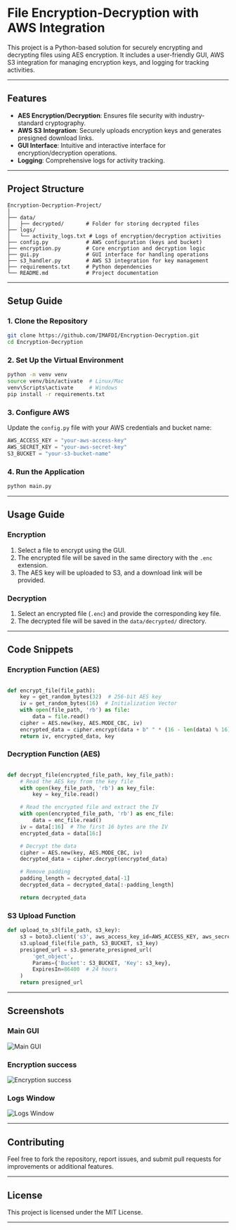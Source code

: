 
# **File Encryption-Decryption with AWS Integration**  

This project is a Python-based solution for securely encrypting and decrypting files using AES encryption. It includes a user-friendly GUI, AWS S3 integration for managing encryption keys, and logging for tracking activities.  

---

## **Features**  
- **AES Encryption/Decryption**: Ensures file security with industry-standard cryptography.  
- **AWS S3 Integration**: Securely uploads encryption keys and generates presigned download links.  
- **GUI Interface**: Intuitive and interactive interface for encryption/decryption operations.  
- **Logging**: Comprehensive logs for activity tracking.  

---

## **Project Structure**  
```plaintext  
Encryption-Decryption-Project/  
│  
├── data/  
│   ├── decrypted/       # Folder for storing decrypted files  
├── logs/  
│   └── activity_logs.txt # Logs of encryption/decryption activities  
├── config.py            # AWS configuration (keys and bucket)  
├── encryption.py        # Core encryption and decryption logic  
├── gui.py               # GUI interface for handling operations  
├── s3_handler.py        # AWS S3 integration for key management  
├── requirements.txt     # Python dependencies  
└── README.md            # Project documentation  
```  

---

## **Setup Guide**  

### **1. Clone the Repository**  
```bash  
git clone https://github.com/IMAFDI/Encryption-Decryption.git  
cd Encryption-Decryption  
```  

### **2. Set Up the Virtual Environment**  
```bash  
python -m venv venv  
source venv/bin/activate  # Linux/Mac  
venv\Scripts\activate     # Windows  
pip install -r requirements.txt  
```  

### **3. Configure AWS**  
Update the `config.py` file with your AWS credentials and bucket name:  
```python  
AWS_ACCESS_KEY = "your-aws-access-key"  
AWS_SECRET_KEY = "your-aws-secret-key"  
S3_BUCKET = "your-s3-bucket-name"  
```  

### **4. Run the Application**  
```bash  
python main.py  
```  

---

## **Usage Guide**  

### **Encryption**  
1. Select a file to encrypt using the GUI.  
2. The encrypted file will be saved in the same directory with the `.enc` extension.  
3. The AES key will be uploaded to S3, and a download link will be provided.  

### **Decryption**  
1. Select an encrypted file (`.enc`) and provide the corresponding key file.  
2. The decrypted file will be saved in the `data/decrypted/` directory.  

---

## **Code Snippets**  

### **Encryption Function (AES)**  
```python  

def encrypt_file(file_path):  
    key = get_random_bytes(32)  # 256-bit AES key  
    iv = get_random_bytes(16)  # Initialization Vector  
    with open(file_path, 'rb') as file:  
        data = file.read()  
    cipher = AES.new(key, AES.MODE_CBC, iv)  
    encrypted_data = cipher.encrypt(data + b" " * (16 - len(data) % 16))  
    return iv, encrypted_data, key  
```
### **Decryption Function (AES)**
```python

def decrypt_file(encrypted_file_path, key_file_path):
    # Read the AES key from the key file
    with open(key_file_path, 'rb') as key_file:
        key = key_file.read()

    # Read the encrypted file and extract the IV
    with open(encrypted_file_path, 'rb') as enc_file:
        data = enc_file.read()
    iv = data[:16]  # The first 16 bytes are the IV
    encrypted_data = data[16:]

    # Decrypt the data
    cipher = AES.new(key, AES.MODE_CBC, iv)
    decrypted_data = cipher.decrypt(encrypted_data)

    # Remove padding
    padding_length = decrypted_data[-1]
    decrypted_data = decrypted_data[:-padding_length]

    return decrypted_data
```

### **S3 Upload Function**  
```python  
def upload_to_s3(file_path, s3_key):  
    s3 = boto3.client('s3', aws_access_key_id=AWS_ACCESS_KEY, aws_secret_access_key=AWS_SECRET_KEY)  
    s3.upload_file(file_path, S3_BUCKET, s3_key)  
    presigned_url = s3.generate_presigned_url(  
        'get_object',  
        Params={'Bucket': S3_BUCKET, 'Key': s3_key},  
        ExpiresIn=86400  # 24 hours  
    )  
    return presigned_url  
```  

---

## **Screenshots**  
### **Main GUI**  
![Main GUI](https://github.com/user-attachments/assets/6cfbdce9-0299-4aa6-8985-ab35b0dace71)


### **Encryption success**  
![Encryption success](https://github.com/user-attachments/assets/312d67db-92e1-4a32-aebe-c179e54f0a63)
  
### **Logs Window**  
![Logs Window](https://github.com/user-attachments/assets/1453fd85-83cc-42d7-9de3-833a8c0226cf)

---

## **Contributing**  
Feel free to fork the repository, report issues, and submit pull requests for improvements or additional features.  

---

## **License**  
This project is licensed under the MIT License.  

--- 

